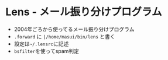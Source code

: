 # Lens - メール振り分けプログラム

* 2004年ごろから使ってるメール振り分けプログラム
* ```.forward``` に ```|/home/masui/bin/lens``` と書く
* 設定は```~/.lensrc```に記述
* ```bsfilter```を使ってspam判定